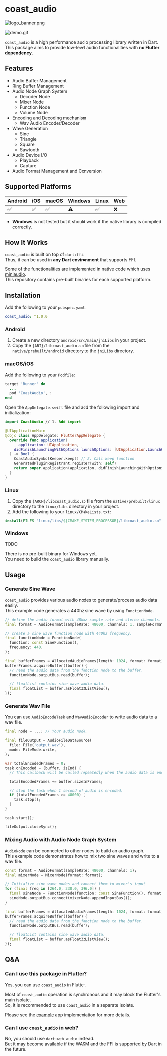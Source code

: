 # coast_audio

![logo_banner.png](resources/logo_banner.png)

![demo.gif](resources/demo.gif)

`coast_audio` is a high performance audio processing library written in Dart.\
This package aims to provide low-level audio functionalities with **no Flutter dependency**.

## Features

- Audio Buffer Management
- Ring Buffer Management
- Audio Node Graph System
  - Decoder Node
  - Mixer Node
  - Function Node
  - Volume Node
- Encoding and Decoding mechanism
  - Wav Audio Encoder/Decoder
- Wave Generation
  - Sine
  - Triangle
  - Square
  - Sawtooth
- Audio Device I/O
  - Playback
  - Capture
- Audio Format Management and Conversion

## Supported Platforms

| Android | iOS | macOS | Windows | Linux | Web |
| ------- | --- | ----- | ------- | ----- | --- |
| ✅      | ✅  | ✅    | ⚠️      | ✅    | ❌  |

- **Windows** is not tested but it should work if the native library is compiled correctly.

## How It Works

`coast_audio` is built on top of `dart:ffi`.\
Thus, it can be used in **any Dart environment** that supports FFI.

Some of the functionalities are implemented in native code which uses [miniaudio](https://miniaud.io).\
This repository contains pre-built binaries for each supported platform.

## Installation

Add the following to your `pubspec.yaml`:

```yaml
coast_audio: ^1.0.0
```

### Android

1. Create a new directory `android/src/main/jniLibs` in your project.
2. Copy the `{ABI}/libcoast_audio.so` file from the `native/prebuilt/android` directory to the `jniLibs` directory.

### macOS/iOS

Add the following to your `Podfile`:

```ruby
target 'Runner' do
  ...
  pod 'CoastAudio', :
end
```

Open the `AppDelegate.swift` file and add the following import and initialization:

```swift
import CoastAudio // 1. Add import

@UIApplicationMain
@objc class AppDelegate: FlutterAppDelegate {
  override func application(
    _ application: UIApplication,
    didFinishLaunchingWithOptions launchOptions: [UIApplication.LaunchOptionsKey: Any]?
  ) -> Bool {
    CoastAudioSymbolKeeper.keep() // 2. Call keep function
    GeneratedPluginRegistrant.register(with: self)
    return super.application(application, didFinishLaunchingWithOptions: launchOptions)
  }
}

```

### Linux

1. Copy the `{ARCH}/libcoast_audio.so` file from the `native/prebuilt/linux` directory to the `linux/libs` directory in your project.
2. Add the following to your `linux/CMakeLists.txt`:

```cmake
install(FILES "linux/libs/${CMAKE_SYSTEM_PROCESSOR}/libcoast_audio.so" DESTINATION "${INSTALL_BUNDLE_LIB_DIR}" COMPONENT Runtime)
```

### Windows

TODO

There is no pre-built binary for Windows yet.\
You need to build the `coast_audio` library manually.

## Usage

### Generate Sine Wave

`coast_audio` provides various audio nodes to generate/process audio data easily.\
This example code generates a 440hz sine wave by using `FunctionNode`.

```dart
// define the audio format with 48khz sample rate and stereo channels.
final format = AudioFormat(sampleRate: 48000, channels: 1, sampleFormat: SampleFormat.int16);

// create a sine wave function node with 440hz frequency.
final functionNode = FunctionNode(
  function: const SineFunction(),
  frequency: 440,
);

final bufferFrames = AllocatedAudioFrames(length: 1024, format: format);
bufferFrames.acquireBuffer((buffer) {
  // read the audio data from the function node to the buffer.
  functionNode.outputBus.read(buffer);

  // floatList contains sine wave audio data.
  final floatList = buffer.asFloat32ListView();
});
```

### Generate Wav File

You can use `AudioEncodeTask` and `WavAudioEncoder` to write audio data to a wav file.

```dart
final node = ...; // Your audio node.

final fileOutput = AudioFileDataSource(
  file: File('output.wav'),
  mode: FileMode.write,
);

var totalEncodedFrames = 0;
task.onEncoded = (buffer, isEnd) {
  // This callback will be called repeatedly when the audio data is encoded.

  totalEncodedFrames += buffer.sizeInFrames;

  // stop the task when 1 second of audio is encoded.
  if (totalEncodedFrames >= 48000) {
    task.stop();
  }
}

task.start();

fileOutput.closeSync();
```

### Mixing Audio with Audio Node Graph System

`AudioNode` can be connected to other nodes to build an audio graph.\
This example code demonstrates how to mix two sine waves and write to a wav file.

```dart
const format = AudioFormat(sampleRate: 48000, channels: 1);
final mixerNode = MixerNode(format: format);

// Initialize sine wave nodes and connect them to mixer's input
for (final freq in [264.0, 330.0, 396.0]) {
  final sineNode = FunctionNode(function: const SineFunction(), format: format, frequency: freq);
  sineNode.outputBus.connect(mixerNode.appendInputBus());
}

final bufferFrames = AllocatedAudioFrames(length: 1024, format: format);
bufferFrames.acquireBuffer((buffer) {
  // read the audio data from the function node to the buffer.
  functionNode.outputBus.read(buffer);

  // floatList contains sine wave audio data.
  final floatList = buffer.asFloat32ListView();
});
```

## Q&A

### Can I use this package in Flutter?

Yes, you can use `coast_audio` in Flutter.

Most of `coast_audio` operation is synchronous and it may block the Flutter's main isolate.\
So, it is recommended to use `coast_audio` in a separate isolate.

Please see the [example](example) app implementation for more details.

### Can I use `coast_audio` in web?

No, you should use `dart:web_audio` instead.\
But it may become available if the WASM and the FFI is supported by Dart in the future.
